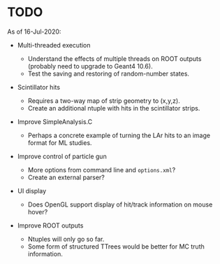 # TODO 

As of 16-Jul-2020:

- Multi-threaded execution
   - Understand the effects of multiple threads on ROOT outputs (probably need to upgrade to Geant4 10.6).
   - Test the saving and restoring of random-number states.

- Scintillator hits
   - Requires a two-way map of strip geometry to (x,y,z).
   - Create an additional ntuple with hits in the scintillator strips. 

- Improve SimpleAnalysis.C
   - Perhaps a concrete example of turning the LAr hits to an image format for ML studies.

- Improve control of particle gun
   - More options from command line and `options.xml`?
   - Create an external parser?

- UI display
   - Does OpenGL support display of hit/track information on mouse hover?
   
- Improve ROOT outputs
   - Ntuples will only go so far. 
   - Some form of structured TTrees would be better for MC truth information. 
